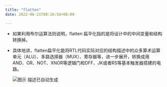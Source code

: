 ```yaml
---
title: "flatten"
date: 2022-06-21T00:16:54+08:00

---
```


-   如果利用布尔运算法则说明，flatten 扁平化指的是将设计中的中间变量和结构转换掉。

-   具体地讲，flatten扁平化能将RTL代码实际对应的结构描述中的众多算术运算单元（ALU）、多路选择器（MUX）、寄存器等，进一步展开，转换成用AND、OR、NOT、XNOR等逻辑门和DFF、JK或者RS等基本触发器搭建的电路。

    ![图示 描述已自动生成](https://cdn.jsdelivr.net/gh/smitwiki/smitwiki@master/static/media/4.png)